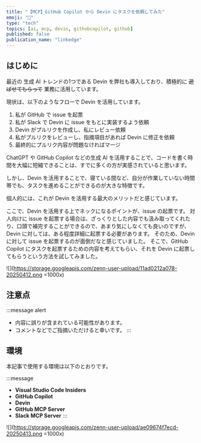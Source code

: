 ```yaml
---
title: "【MCP】GitHub Copilot から Devin にタスクを依頼してみた"
emoji: "🤖"
type: "tech"
topics: [ai, mcp, devin, githubcopilot, github]
published: false
publication_name: "linkedge"
---
```


## はじめに

最近の 生成 AI トレンドの1つである Devin を弊社も導入しており、積極的に ~~遊ばせてもらって~~ 業務に活用しています。

現状は、以下のようなフローで Devin を活用しています。
1. 私が GitHub で issue を起票
2. 私が Slack で Devin に issue をもとに実装するよう依頼
3. Devin がプルリクを作成し、私にレビュー依頼
4. 私がプルリクをレビューし、指摘項目があれば Devin に修正を依頼
5. 最終的にプルリク内容が問題なければマージ

ChatGPT や GitHub Copilot などの生成 AI を活用することで、コードを書く時間を大幅に短縮できることは、すでに多くの方が実感されていると思います。

しかし、Devin を活用することで、寝ている間など、自分が作業していない時間帯でも、タスクを進めることができるのが大きな特徴です。

個人的には、これが Devin を活用する最大のメリットだと感じています。

ここで、Devin を活用する上でネックになるポイントが、issue の起票です。
対人向けに issue を起票する場合は、ざっくりとした内容でも汲み取ってくれたり、口頭で補完することができるので、あまり気にしなくても良いのですが、Devin に対しては、ある程度詳細に起票する必要があります。
そのため、Devin に対して issue を起票するのが面倒だなと感じていました。
そこで、GitHub Copilot にタスクを起票するための内容を考えてもらい、それを Devin に起票してもらうという方法を試してみました。

![](https://storage.googleapis.com/zenn-user-upload/11ad0212a078-20250412.png =1000x)

## 注意点

:::message alert
- 内容に誤りが含まれている可能性があります。
- コメントなどでご指摘いただけると幸いです。
:::

## 環境

本記事で使用する環境は以下のとおりです。

:::message
- **Visual Studio Code Insiders**
- **GitHub Copilot**
- **Devin**
- **GitHub MCP Server**
- **Slack MCP Server**
:::

![](https://storage.googleapis.com/zenn-user-upload/ae09674f7ecd-20250413.png =1000x)
